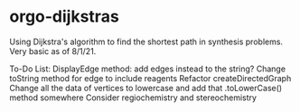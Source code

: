 # orgo-dijkstras
Using Dijkstra's algorithm to find the shortest path in synthesis problems. Very basic as of 8/1/21.

To-Do List:
DisplayEdge method: add edges instead to the string? Change toString method for edge to include reagents
Refactor createDirectedGraph
Change all the data of vertices to lowercase and add that .toLowerCase() method somewhere
Consider regiochemistry and stereochemistry
